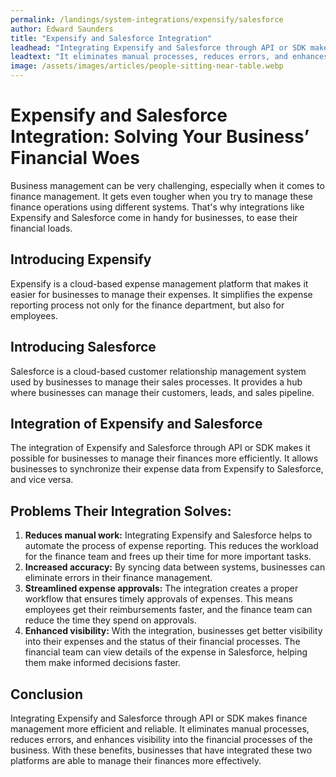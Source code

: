 ```yaml
---
permalink: /landings/system-integrations/expensify/salesforce
author: Edward Saunders
title: "Expensify and Salesforce Integration"
leadhead: "Integrating Expensify and Salesforce through API or SDK makes finance management more efficient and reliable"
leadtext: "It eliminates manual processes, reduces errors, and enhances visibility into the financial processes of the business. With these benefits, businesses that have integrated these two platforms are able to manage their finances more effectively."
image: /assets/images/articles/people-sitting-near-table.webp
---
```

<div class="arttext">	<h1>Expensify and Salesforce Integration: Solving Your Business’ Financial Woes</h1>
	<p>Business management can be very challenging, especially when it comes to finance management. It gets even tougher when you try to manage these finance operations using different systems. That's why integrations like Expensify and Salesforce come in handy for businesses, to ease their financial loads. </p>
	<h2>Introducing Expensify</h2>
	<p>Expensify is a cloud-based expense management platform that makes it easier for businesses to manage their expenses. It simplifies the expense reporting process not only for the finance department, but also for employees. </p>
	<h2> Introducing Salesforce</h2>
	<p>Salesforce is a cloud-based customer relationship management system used by businesses to manage their sales processes. It provides a hub where businesses can manage their customers, leads, and sales pipeline.</p>
	<h2> Integration of Expensify and Salesforce</h2>
	<p>The integration of Expensify and Salesforce through API or SDK makes it possible for businesses to manage their finances more efficiently. It allows businesses to synchronize their expense data from Expensify to Salesforce, and vice versa. </p>
	<h2> Problems Their Integration Solves:</h2>
	<ol>
		<li><strong>Reduces manual work:</strong> Integrating Expensify and Salesforce helps to automate the process of expense reporting. This reduces the workload for the finance team and frees up their time for more important tasks.</li>
		<li><strong>Increased accuracy:</strong> By syncing data between systems, businesses can eliminate errors in their finance management. </li>
		<li><strong>Streamlined expense approvals:</strong> The integration creates a proper workflow that ensures timely approvals of expenses. This means employees get their reimbursements faster, and the finance team can reduce the time they spend on approvals.</li>
		<li><strong>Enhanced visibility:</strong> With the integration, businesses get better visibility into their expenses and the status of their financial processes. The financial team can view details of the expense in Salesforce, helping them make informed decisions faster. </li>
	</ol>
	<h2>Conclusion</h2>
	<p>Integrating Expensify and Salesforce through API or SDK makes finance management more efficient and reliable. It eliminates manual processes, reduces errors, and enhances visibility into the financial processes of the business. With these benefits, businesses that have integrated these two platforms are able to manage their finances more effectively. </p>
</div>